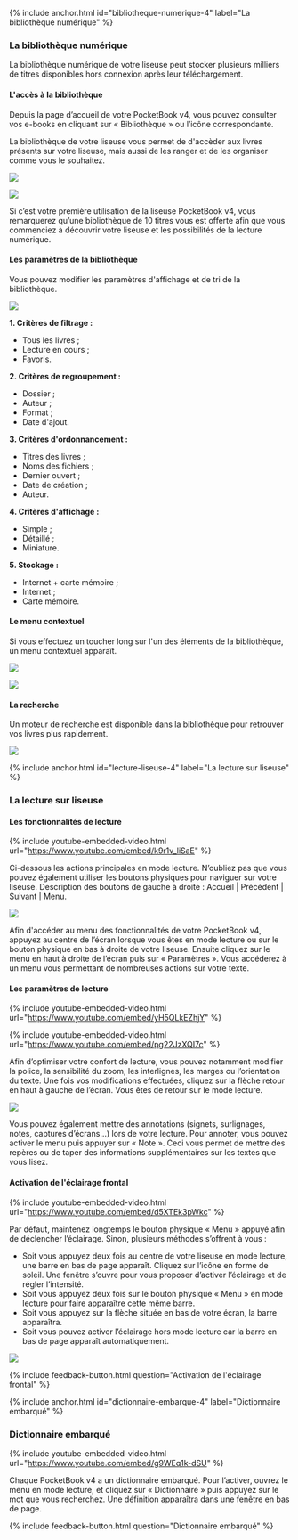 {% include anchor.html id="bibliotheque-numerique-4" label="La bibliothèque numérique" %}

### La bibliothèque numérique

La bibliothèque numérique de votre liseuse peut stocker plusieurs milliers de titres disponibles hors connexion après leur téléchargement.

#### L'accès à la bibliothèque

Depuis la page d’accueil de votre PocketBook v4, vous pouvez consulter vos e-books en cliquant sur « Bibliothèque » ou l’icône correspondante.

La bibliothèque de votre liseuse vous permet de d'accèder aux livres présents sur votre liseuse, mais aussi de les ranger et de les organiser comme vous le souhaitez.

![](/images/lire-liseuse-Pocketbook-F4-2.jpg)

![](/images/lire-liseuse-Pocketbook-F4-3.jpg)

Si c’est votre première utilisation de la liseuse PocketBook v4, vous remarquerez qu’une bibliothèque de 10 titres vous est offerte afin que vous commenciez à découvrir votre liseuse et les possibilités de la lecture numérique.

#### Les paramètres de la bibliothèque

Vous pouvez modifier les paramètres d'affichage et de tri de la bibliothèque.

![](/images/lire-liseuse-Pocketbook-F4-4.jpg)

**1. Critères de filtrage :**
- Tous les livres ;
- Lecture en cours ;
- Favoris.

**2. Critères de regroupement :**
- Dossier ;
- Auteur ;
- Format ;
- Date d'ajout.

**3. Critères d'ordonnancement :**
- Titres des livres ;
- Noms des fichiers ;
- Dernier ouvert ;
- Date de création ;
- Auteur.

**4. Critères d'affichage :**
- Simple ;
- Détaillé ;
- Miniature.

**5. Stockage :**
- Internet + carte mémoire ;
- Internet ;
- Carte mémoire.

#### Le menu contextuel

Si vous effectuez un toucher long sur l'un des éléments de la bibliothèque, un menu contextuel apparaît.

![](/images/lire-liseuse-Pocketbook-F4-5.jpg)

![](/images/lire-liseuse-Pocketbook-F4-6.jpg)

#### La recherche

Un moteur de recherche est disponible dans la bibliothèque pour retrouver vos livres plus rapidement.

![](/images/lire-liseuse-Pocketbook-F4-7.jpg)

{% include anchor.html id="lecture-liseuse-4" label="La lecture sur liseuse" %}

### La lecture sur liseuse

#### Les fonctionnalités de lecture

{% include youtube-embedded-video.html url="https://www.youtube.com/embed/k9r1v_liSaE" %}

Ci-dessous les actions principales en mode lecture. N’oubliez pas que vous pouvez également utiliser les boutons physiques pour naviguer sur votre liseuse.
Description des boutons de gauche à droite : Accueil | Précédent | Suivant | Menu.

![](/images/lire-liseuse-Pocketbook-F4-8.jpg)

Afin d'accéder au menu des fonctionnalités de votre PocketBook v4, appuyez au centre de l’écran lorsque vous êtes en mode lecture ou sur le bouton physique en bas à droite de votre liseuse. Ensuite cliquez sur le menu en haut à droite de l’écran puis sur « Paramètres ». Vous accéderez à un menu vous permettant de nombreuses actions sur votre texte.

#### Les paramètres de lecture

{% include youtube-embedded-video.html url="https://www.youtube.com/embed/yH5QLkEZhjY" %}

{% include youtube-embedded-video.html url="https://www.youtube.com/embed/pg22JzXQI7c" %}

Afin d’optimiser votre confort de lecture, vous pouvez notamment modifier la police, la sensibilité du zoom, les interlignes, les marges ou l’orientation du texte. Une fois vos modifications effectuées, cliquez sur la flèche retour en haut à gauche de l’écran. Vous êtes de retour sur le mode lecture.

![](/images/lire-liseuse-Pocketbook-F4-9.jpg)

Vous pouvez également mettre des annotations (signets, surlignages, notes, captures d’écrans…) lors de votre lecture. Pour annoter, vous pouvez activer le menu puis appuyer sur « Note ». Ceci vous permet de mettre des repères ou de taper des informations supplémentaires sur les textes que vous lisez.

#### Activation de l'éclairage frontal

{% include youtube-embedded-video.html url="https://www.youtube.com/embed/d5XTEk3pWkc" %}

Par défaut, maintenez longtemps le bouton physique « Menu » appuyé afin de déclencher l’éclairage. Sinon, plusieurs méthodes s’offrent à vous :

- Soit vous appuyez deux fois au centre de votre liseuse en mode lecture, une barre en bas de page apparaît. Cliquez sur l’icône en forme de soleil. Une fenêtre s’ouvre pour vous proposer d’activer l’éclairage et de régler l’intensité.
- Soit vous appuyez deux fois sur le bouton physique « Menu » en mode lecture pour faire apparaître cette même barre.
- Soit vous appuyez sur la flèche située en bas de votre écran, la barre apparaîtra.
- Soit vous pouvez activer l’éclairage hors mode lecture car la barre en bas de page apparaît automatiquement.

![](/images/lire-liseuse-Pocketbook-F4-10.jpg)

{% include feedback-button.html question="Activation de l'éclairage frontal" %}



{% include anchor.html id="dictionnaire-embarque-4" label="Dictionnaire embarqué" %}

### Dictionnaire embarqué

{% include youtube-embedded-video.html url="https://www.youtube.com/embed/g9WEq1k-dSU" %}

Chaque PocketBook v4 a un dictionnaire embarqué. Pour l’activer, ouvrez le menu en mode lecture, et cliquez sur « Dictionnaire » puis appuyez sur le mot que vous recherchez. Une définition apparaîtra dans une fenêtre en bas de page.


{% include feedback-button.html question="Dictionnaire embarqué" %}

